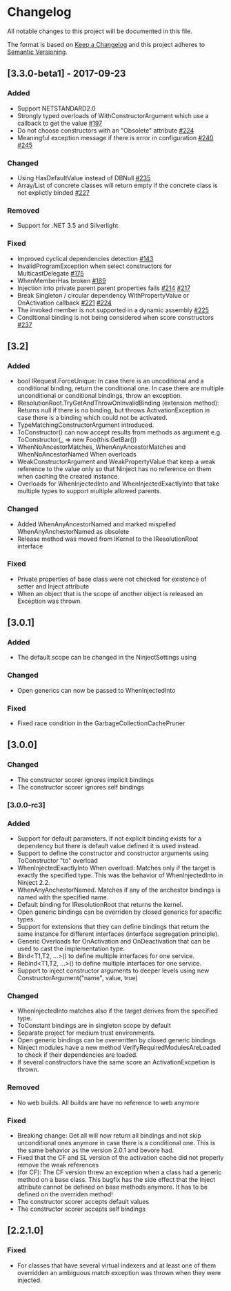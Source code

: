 # Changelog
All notable changes to this project will be documented in this file.

The format is based on [Keep a Changelog](http://keepachangelog.com/en/1.0.0/)
and this project adheres to [Semantic Versioning](http://semver.org/spec/v2.0.0.html).

## [3.3.0-beta1] - 2017-09-23

### Added
- Support NETSTANDARD2.0
- Strongly typed overloads of WithConstructorArgument which use a callback to get the value [#197](https://github.com/ninject/Ninject/pull/197)
- Do not choose constructors with an "Obsolete" attribute [#224](https://github.com/ninject/Ninject/pull/224)
- Meaningful exception message if there is error in configuration [#240](https://github.com/ninject/Ninject/issues/240) [#245](https://github.com/ninject/Ninject/issues/245)

### Changed
- Using HasDefaultValue instead of DBNull [#235](https://github.com/ninject/Ninject/issues/235)
- Array/List of concrete classes will return empty if the concrete class is not explictly binded [#227](https://github.com/ninject/Ninject/issues/227)

### Removed
- Support for .NET 3.5 and Silverlight

### Fixed
- Improved cyclical dependencies detection [#143](https://github.com/ninject/Ninject/issues/143)
- InvalidProgramException when select constructors for MulticastDelegate [#175](https://github.com/ninject/ninject/issues/175)
- WhenMemberHas broken [#189](https://github.com/ninject/Ninject/issues/189)
- Injection into private parent parent properties fails [#214](https://github.com/ninject/Ninject/issues/241) [#217](https://github.com/ninject/Ninject/issues/217)
- Break Singleton / circular dependency WithPropertyValue or OnActivation callback [#221](https://github.com/ninject/Ninject/issues/221) [#224](https://github.com/ninject/Ninject/issues/224)
- The invoked member is not supported in a dynamic assembly [#225](https://github.com/ninject/Ninject/issues/225)
- Conditional binding is not being considered when score constructors [#237](https://github.com/ninject/Ninject/issues/237)

## [3.2]

### Added
- bool IRequest.ForceUnique: In case there is an uncoditional and a conditional binding, return the conditional one. In case there are multiple unconditional or conditional bindings, throw an exception.
- IResolutionRoot.TryGetAndThrowOnInvalidBinding<T> (extension method): Returns null if there is no binding, but throws ActivationException in case there is a binding which could not be activated.
- TypeMatchingConstructorArgument introduced.
- ToConstructor() can now accept results from methods as argument e.g. ToConstructor(_ => new Foo(this.GetBar())
- WhenNoAncestorMatches, WhenAnyAncestorMatches and WhenNoAncestorNamed When overloads
- WeakConstructorArgument and WeakPropertyValue that keep a weak reference to the value only so that Ninject has no reference on them when caching the created instance.
- Overloads for WhenInjectedInto and WhenInjectedExactlyInto that take multiple types to support multiple allowed parents.

### Changed
- Added WhenAnyAncestorNamed and marked mispelled WhenAnyAnchestorNamed as obsolete 
- Release method was moved from IKernel to the IResolutionRoot interface 

### Fixed
- Private properties of base class were not checked for existence of setter and Inject attribute
- When an object that is the scope of another object is released an Exception was thrown. 

## [3.0.1]

### Added
- The default scope can be changed in the NinjectSettings using

### Changed
- Open generics can now be passed to WhenInjectedInto

### Fixed
- Fixed race condition in the GarbageCollectionCachePruner

## [3.0.0]

### Changed
- The constructor scorer ignores implicit bindings
- The constructor scorer ignores self bindings

### [3.0.0-rc3]

### Added
- Support for default parameters. If not explicit binding exists for a dependency but there is default value defined it is used instead.
- Support to define the constructor and constructor arguments using ToConstructor "to" overload
- WhenInjectedExactlyInto When overload: Matches only if the target is exactly the specified type. This was the behavior of WhenInjectedInto in Ninject 2.2.
- WhenAnyAnchestorNamed. Matches if any of the anchestor bindings is named with the specified name.
- Default binding for IResolutionRoot that returns the kernel.
- Open generic bindings can be overriden by closed generics for specific types.
- Support for extensions that they can define bindings that return the same instance for different interfaces (interface segregation principle).
- Generic Overloads for OnActivation and OnDeactivation that can be used to cast the implementation type. 
- Bind<T1,T2, ...>() to define multiple interfaces for one service.
- Rebind<T1,T2, ...>() to define multiple interfaces for one service.
- Support to inject constructor arguments to deeper levels using new ConstructorArgument("name", value, true)

### Changed
- WhenInjectedInto matches also if the target derives from the specified type.
- ToConstant bindings are in singleton scope by default
- Separate project for medium trust environments.
- Open generic bindings can be overwritten by closed generic bindings
- Ninject modules have a new method VerifyRequiredModulesAreLoaded to check if their dependencies are loaded.
- If several constructors have the same score an ActivationExcpetion is thrown.

### Removed
- No web builds. All builds are have no reference to web anymore

### Fixed
- Breaking change: Get all will now return all bindings and not skip unconditional ones anymore in case there is a conditional one. This is the same behavior as the version 2.0.1 and bevore had. 
- Fixed that the CF and SL version of the activation cache did not properly remove the weak references
- (for CF): The CF version threw an exception when a class had a generic method on a base class. This bugfix has the side effect that the Inject attribute cannot be defined on base methods anymore. It has to be defined on the overriden method! 
- The constructor scorer accepts default values
- The constructor scorer accepts self bindings


## [2.2.1.0]

### Fixed
- For classes that have several virtual indexers and at least one of them overridden an ambiguous match exception was thrown when they were injected.